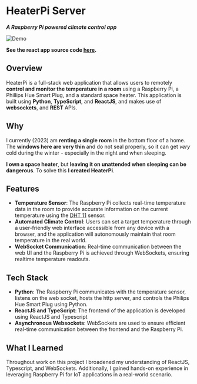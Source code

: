# HeaterPi Server
***A Raspberry Pi powered climate control app***

![Demo](https://github.com/ItsNotCam/HeaterPi-Client/assets/46014191/17f970e3-a996-4818-9caa-183e60251834)

**See the react app source code [here](https://github.com/ItsNotCam/HeaterPi-Client).**

## Overview
HeaterPi is a full-stack web application that allows users to remotely **control and monitor the temperature in a room** using a Raspberry Pi, a Phillips Hue Smart Plug, and a standard space heater. This application is built using **Python**, **TypeScript**, and **ReactJS**, and makes use of **websockets**, and **REST** APIs.

## Why
I currently (2023) am **renting a single room** in the bottom floor of a home. The **windows here are very thin** and do not seal properly, so it can get *very* cold during the winter - especially in the night and when sleeping. 

**I own a space heater**, but **leaving it on unattended when sleeping can be dangerous**. To solve this **I created HeaterPi**.

## Features
- **Temperature Sensor**: The Raspberry Pi collects real-time temperature data in the room to provide accurate information on the current temperature using the [DHT 11](https://components101.com/sensors/dht11-temperature-sensor#:~:text=use%20DHT11%20Sensors-,The%20DHT11%20is%20a%20commonly%20used%20Temperature%20and%20humidity%20sensor,to%20interface%20with%20other%20microcontrollers.) sensor.
- **Automated Climate Control**: Users can set a target temperature through a user-friendly web interface accessible from any device with a browser, and the application will autonomously maintain that room temperature in the real world.
- **WebSocket Communication**: Real-time communication between the web UI and the Raspberry Pi is achieved through WebSockets, ensuring realtime temperature readouts.

## Tech Stack
- **Python**: The Raspberry Pi communicates with the temperature sensor, listens on the web socket, hosts the http server, and controls the Philips Hue Smart Plug using Python.
- **ReactJS and TypeScript**: The frontend of the application is developed using ReactJS and Typescript
- **Asynchronous Websockets**: WebSockets are used to ensure efficient real-time communication between the frontend and the Raspberry Pi.

## What I Learned
Throughout work on this project I broadened my understanding of ReactJS, Typescript, and WebSockets. Additionally, I gained hands-on experience in leveraging Raspberry Pi for IoT applications in a real-world scenario.